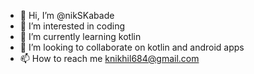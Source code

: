 - 👋 Hi, I’m @nikSKabade
- 👀 I’m interested in coding
- 🌱 I’m currently learning kotlin
- 💞️ I’m looking to collaborate on kotlin and android apps
- 📫 How to reach me knikhil684@gmail.com

<!---
nikSKabade/nikSKabade is a ✨ special ✨ repository because its `README.md` (this file) appears on your GitHub profile.
You can click the Preview link to take a look at your changes.
--->
